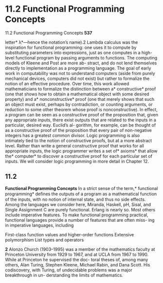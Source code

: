 # 11.2 Functional Programming Concepts

11.2 Functional Programming Concepts
**537**

letter* λ*—hence the notation’s name).2 Lambda calculus was the inspiration for
functional programming: one uses it to compute by substituting parameters into
expressions, just as one computes in a high-level functional program by passing
arguments to functions. The computing models of Kleene and Post are more ab-
stract, and do not lend themselves directly to implementation as a programming
language.
The goal of early work in computability was not to understand computers
(aside from purely mechanical devices, computers did not exist) but rather to
formalize the notion of an effective procedure. Over time, this work allowed
mathematicians to formalize the distinction between a* constructive* proof (one
that shows how to obtain a mathematical object with some desired property) and
a* nonconstructive* proof (one that merely shows that such an object must exist,
perhaps by contradiction, or counting arguments, or reduction to some other
theorem whose proof is nonconstructive). In effect, a program can be seen as
a constructive proof of the proposition that, given any appropriate inputs, there
exist outputs that are related to the inputs in a particular, desired way. Euclid’s al-
gorithm, for example, can be thought of as a constructive proof of the proposition
that every pair of non-negative integers has a greatest common divisor.
Logic programming is also intimately tied to the notion of constructive proofs,
but at a more abstract level. Rather than write a general constructive proof that
works for all appropriate inputs, the logic programmer writes a set of* axioms*
that allow the* computer* to discover a constructive proof for each particular set of
inputs. We will consider logic programming in more detail in Chapter 12.
## 11.2

**Functional Programming Concepts**
In a strict sense of the term,* functional programming* deﬁnes the outputs of a
program as a mathematical function of the inputs, with no notion of internal
state, and thus no side effects. Among the languages we consider here, Miranda,
Haskell, pH, Sisal, and Single Assignment C are purely functional. Erlang is nearly
so. Most others include imperative features. To make functional programming
practical, functional languages provide a number of features that are often miss-
ing in imperative languages, including

First-class function values and higher-order functions
Extensive polymorphism
List types and operators

**2**
Alonzo Church (1903–1995) was a member of the mathematics faculty at Princeton University
from 1929 to 1967, and at UCLA from 1967 to 1990. While at Princeton he supervised the doc-
toral theses of, among many others, Alan Turing, Stephen Kleene, Michael Rabin, and Dana
Scott. His codiscovery, with Turing, of undecidable problems was a major breakthrough in un-
derstanding the limits of mathematics.

